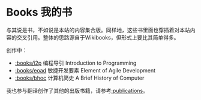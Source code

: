 # Books 我的书


与其说是书，不如说是本站的内容集合版。同样地，这些书里面也穿插着对本站内容的交叉引用。整体的思路源自于Wikibooks，但形式上要比其简单得多。

创作中：
 - [:books/i2p]() 编程导引 Introduction to Programming
 - [:books/eoad]() 敏捷开发要素 Element of Agile Development
 - [:books/bhoc]() 计算机简史 A Brief History of Computer
 
我也参与翻译创作了其他的出版书籍，请参考[:publications]()。

